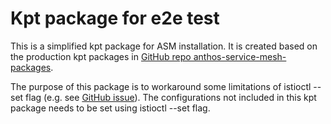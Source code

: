 # Kpt package for e2e test

This is a simplified kpt package for ASM installation. It is created based on the production kpt packages in [GitHub repo anthos-service-mesh-packages](https://github.com/GoogleCloudPlatform/anthos-service-mesh-packages).

The purpose of this package is to workaround some limitations of istioctl --set flag (e.g. see [GitHub issue](https://github.com/istio/istio/issues/19392)). The configurations not included in this kpt package needs to be set using istioctl --set flag.

